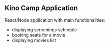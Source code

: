 ## Kino Camp Application

React/Node application with main functionalities:
- displaying screenings schedule
- booking seats for a movie
- displaying movies list